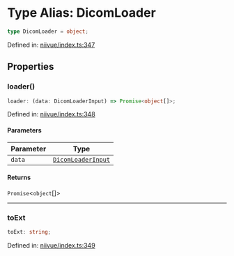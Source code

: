 # Type Alias: DicomLoader

```ts
type DicomLoader = object;
```

Defined in: [niivue/index.ts:347](https://github.com/niivue/niivue/blob/main/packages/niivue/src/niivue/index.ts#L347)

## Properties

### loader()

```ts
loader: (data: DicomLoaderInput) => Promise<object[]>;
```

Defined in: [niivue/index.ts:348](https://github.com/niivue/niivue/blob/main/packages/niivue/src/niivue/index.ts#L348)

#### Parameters

| Parameter | Type                                      |
| --------- | ----------------------------------------- |
| `data`    | [`DicomLoaderInput`](DicomLoaderInput.md) |

#### Returns

`Promise`\<`object`[]\>

---

### toExt

```ts
toExt: string;
```

Defined in: [niivue/index.ts:349](https://github.com/niivue/niivue/blob/main/packages/niivue/src/niivue/index.ts#L349)
